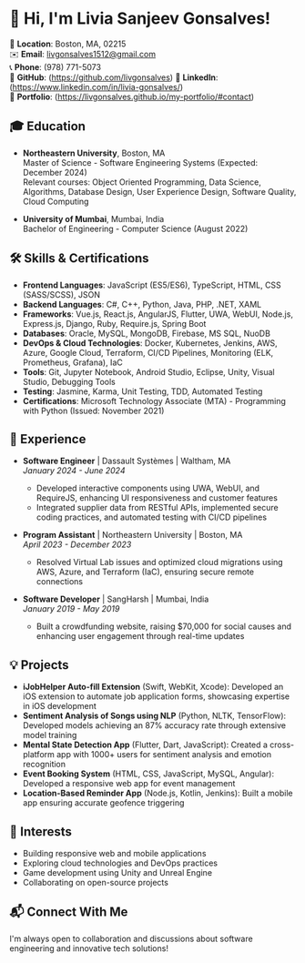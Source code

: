 # 👋 Hi, I'm Livia Sanjeev Gonsalves!

📍 **Location**: Boston, MA, 02215  
✉️ **Email**: [livgonsalves1512@gmail.com](mailto:livgonsalves1512@gmail.com)  
📞 **Phone**: (978) 771-5073  
🔗 **GitHub**: (https://github.com/livgonsalves) 
🔗 **LinkedIn**: (https://www.linkedin.com/in/livia-gonsalves/)  
🔗 **Portfolio**: (https://livgonsalves.github.io/my-portfolio/#contact)  

## 🎓 Education
- **Northeastern University**, Boston, MA  
  Master of Science - Software Engineering Systems (Expected: December 2024)  
  Relevant courses: Object Oriented Programming, Data Science, Algorithms, Database Design, User Experience Design, Software Quality, Cloud Computing

- **University of Mumbai**, Mumbai, India  
  Bachelor of Engineering - Computer Science (August 2022)  

## 🛠️ Skills & Certifications
- **Frontend Languages**: JavaScript (ES5/ES6), TypeScript, HTML, CSS (SASS/SCSS), JSON
- **Backend Languages**: C#, C++, Python, Java, PHP, .NET, XAML
- **Frameworks**: Vue.js, React.js, AngularJS, Flutter, UWA, WebUI, Node.js, Express.js, Django, Ruby, Require.js, Spring Boot
- **Databases**: Oracle, MySQL, MongoDB, Firebase, MS SQL, NuoDB
- **DevOps & Cloud Technologies**: Docker, Kubernetes, Jenkins, AWS, Azure, Google Cloud, Terraform, CI/CD Pipelines, Monitoring (ELK, Prometheus, Grafana), IaC
- **Tools**: Git, Jupyter Notebook, Android Studio, Eclipse, Unity, Visual Studio, Debugging Tools
- **Testing**: Jasmine, Karma, Unit Testing, TDD, Automated Testing
- **Certifications**: Microsoft Technology Associate (MTA) - Programming with Python (Issued: November 2021)

## 💼 Experience
- **Software Engineer** | Dassault Systèmes | Waltham, MA  
  *January 2024 - June 2024*  
  - Developed interactive components using UWA, WebUI, and RequireJS, enhancing UI responsiveness and customer features
  - Integrated supplier data from RESTful APIs, implemented secure coding practices, and automated testing with CI/CD pipelines

- **Program Assistant** | Northeastern University | Boston, MA  
  *April 2023 - December 2023*  
  - Resolved Virtual Lab issues and optimized cloud migrations using AWS, Azure, and Terraform (IaC), ensuring secure remote connections

- **Software Developer** | SangHarsh | Mumbai, India  
  *January 2019 - May 2019*  
  - Built a crowdfunding website, raising $70,000 for social causes and enhancing user engagement through real-time updates

## 💡 Projects
- **iJobHelper Auto-fill Extension** (Swift, WebKit, Xcode): Developed an iOS extension to automate job application forms, showcasing expertise in iOS development
- **Sentiment Analysis of Songs using NLP** (Python, NLTK, TensorFlow): Developed models achieving an 87% accuracy rate through extensive model training
- **Mental State Detection App** (Flutter, Dart, JavaScript): Created a cross-platform app with 1000+ users for sentiment analysis and emotion recognition
- **Event Booking System** (HTML, CSS, JavaScript, MySQL, Angular): Developed a responsive web app for event management
- **Location-Based Reminder App** (Node.js, Kotlin, Jenkins): Built a mobile app ensuring accurate geofence triggering

## 🚀 Interests
- Building responsive web and mobile applications
- Exploring cloud technologies and DevOps practices
- Game development using Unity and Unreal Engine
- Collaborating on open-source projects

## 📬 Connect With Me
I'm always open to collaboration and discussions about software engineering and innovative tech solutions!

